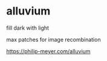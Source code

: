 # alluvium
fill dark with light

max patches for image recombination 

https://philip-meyer.com/alluvium
